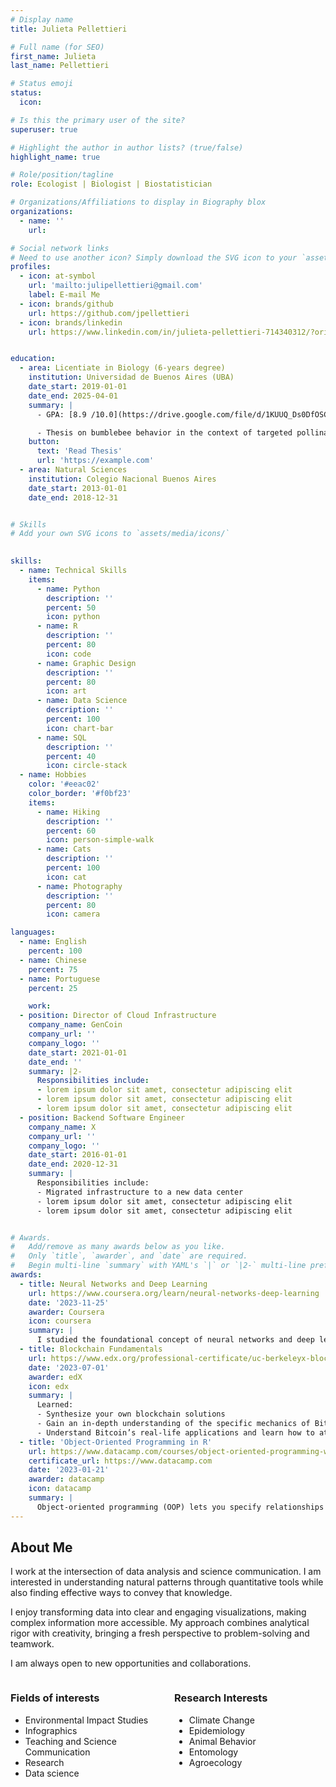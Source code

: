 ```yaml
---
# Display name
title: Julieta Pellettieri

# Full name (for SEO)
first_name: Julieta
last_name: Pellettieri

# Status emoji
status:
  icon: 

# Is this the primary user of the site?
superuser: true

# Highlight the author in author lists? (true/false)
highlight_name: true

# Role/position/tagline
role: Ecologist | Biologist | Biostatistician

# Organizations/Affiliations to display in Biography blox
organizations:
  - name: ''
    url: 

# Social network links
# Need to use another icon? Simply download the SVG icon to your `assets/media/icons/` folder.
profiles:
  - icon: at-symbol
    url: 'mailto:julipellettieri@gmail.com'
    label: E-mail Me
  - icon: brands/github
    url: https://github.com/jpellettieri
  - icon: brands/linkedin
    url: https://www.linkedin.com/in/julieta-pellettieri-714340312/?originalSubdomain=ar


education:
  - area: Licentiate in Biology (6-years degree)
    institution: Universidad de Buenos Aires (UBA)
    date_start: 2019-01-01
    date_end: 2025-04-01
    summary: |
      - GPA: [8.9 /10.0](https://drive.google.com/file/d/1KUUQ_Ds0DfOSCRr8HmXTemSEqA4rqDC8/view?usp=sharing)

      - Thesis on bumblebee behavior in the context of targeted pollination. Supervised by [Dr. Walter Farina](https://ifibyne.exactas.uba.ar/cv-farina/). 
    button:
      text: 'Read Thesis'
      url: 'https://example.com'
  - area: Natural Sciences
    institution: Colegio Nacional Buenos Aires
    date_start: 2013-01-01
    date_end: 2018-12-31


# Skills
# Add your own SVG icons to `assets/media/icons/`

          
skills:
  - name: Technical Skills
    items:
      - name: Python
        description: ''
        percent: 50
        icon: python           
      - name: R
        description: ''
        percent: 80
        icon: code
      - name: Graphic Design
        description: ''
        percent: 80
        icon: art   
      - name: Data Science
        description: ''
        percent: 100
        icon: chart-bar
      - name: SQL
        description: ''
        percent: 40
        icon: circle-stack
  - name: Hobbies
    color: '#eeac02'
    color_border: '#f0bf23'
    items:
      - name: Hiking
        description: ''
        percent: 60
        icon: person-simple-walk
      - name: Cats
        description: ''
        percent: 100
        icon: cat
      - name: Photography
        description: ''
        percent: 80
        icon: camera

languages:
  - name: English
    percent: 100
  - name: Chinese
    percent: 75
  - name: Portuguese
    percent: 25

    work:
  - position: Director of Cloud Infrastructure
    company_name: GenCoin
    company_url: ''
    company_logo: ''
    date_start: 2021-01-01
    date_end: ''
    summary: |2-
      Responsibilities include:
      - lorem ipsum dolor sit amet, consectetur adipiscing elit
      - lorem ipsum dolor sit amet, consectetur adipiscing elit
      - lorem ipsum dolor sit amet, consectetur adipiscing elit
  - position: Backend Software Engineer
    company_name: X
    company_url: ''
    company_logo: ''
    date_start: 2016-01-01
    date_end: 2020-12-31
    summary: |
      Responsibilities include:
      - Migrated infrastructure to a new data center
      - lorem ipsum dolor sit amet, consectetur adipiscing elit
      - lorem ipsum dolor sit amet, consectetur adipiscing elit


# Awards.
#   Add/remove as many awards below as you like.
#   Only `title`, `awarder`, and `date` are required.
#   Begin multi-line `summary` with YAML's `|` or `|2-` multi-line prefix and indent 2 spaces below.
awards:
  - title: Neural Networks and Deep Learning
    url: https://www.coursera.org/learn/neural-networks-deep-learning
    date: '2023-11-25'
    awarder: Coursera
    icon: coursera
    summary: |
      I studied the foundational concept of neural networks and deep learning. By the end, I was familiar with the significant technological trends driving the rise of deep learning; build, train, and apply fully connected deep neural networks; implement efficient (vectorized) neural networks; identify key parameters in a neural network’s architecture; and apply deep learning to your own applications.
  - title: Blockchain Fundamentals
    url: https://www.edx.org/professional-certificate/uc-berkeleyx-blockchain-fundamentals
    date: '2023-07-01'
    awarder: edX
    icon: edx
    summary: |
      Learned:
      - Synthesize your own blockchain solutions
      - Gain an in-depth understanding of the specific mechanics of Bitcoin
      - Understand Bitcoin’s real-life applications and learn how to attack and destroy Bitcoin, Ethereum, smart contracts and Dapps, and alternatives to Bitcoin’s Proof-of-Work consensus algorithm
  - title: 'Object-Oriented Programming in R'
    url: https://www.datacamp.com/courses/object-oriented-programming-with-s3-and-r6-in-r
    certificate_url: https://www.datacamp.com
    date: '2023-01-21'
    awarder: datacamp
    icon: datacamp
    summary: |
      Object-oriented programming (OOP) lets you specify relationships between functions and the objects that they can act on, helping you manage complexity in your code. This is an intermediate level course, providing an introduction to OOP, using the S3 and R6 systems. S3 is a great day-to-day R programming tool that simplifies some of the functions that you write. R6 is especially useful for industry-specific analyses, working with web APIs, and building GUIs.
---
```


## About Me

I work at the intersection of data analysis and science communication. I am interested in understanding natural patterns through quantitative tools while also finding effective ways to convey that knowledge.

I enjoy transforming data into clear and engaging visualizations, making complex information more accessible. My approach combines analytical rigor with creativity, bringing a fresh perspective to problem-solving and teamwork.

I am always open to new opportunities and collaborations.

<div style="display: flex; justify-content: space-between;">

<div style="flex: 1; margin-right: 10px;">
  <h3>Fields of interests</h3>
  <ul>
    <li>Environmental Impact Studies</li>
    <li>Infographics</li>
    <li>Teaching and Science Communication</li>
    <li>Research</li>
    <li>Data science</li>
  </ul>
</div>

<div style="flex: 1; margin-left: 10px;">
  <h3>Research Interests</h3>
  <ul>
    <li>Climate Change</li>
    <li>Epidemiology</li>
    <li>Animal Behavior</li>
    <li>Entomology</li>
    <li>Agroecology</li>
  </ul>
</div>

</div>